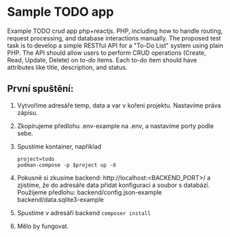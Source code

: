 Sample TODO app
===============

Example TODO crud app php+reactjs.
PHP, including how to handle routing, request processing, and database interactions manually.
The proposed test task is to develop a simple RESTful API for a "To-Do List" system using plain PHP. The API should allow users to perform
CRUD operations (Create, Read, Update, Delete) on to-do items. Each to-do item should have attributes like title, description, and status.


## První spuštění:

1. Vytvoříme adresáře temp, data a var v kořeni projektu. Nastavíme práva zápisu.
2. Zkopírujeme předlohu .env-example na .env, a nastavíme porty podle sebe.
3. Spustíme kontainer, například

	```
	project=todo
	podman-compose -p $project up -d
	```

4. Pokusně si zkusíme backend: http://localhost:<BACKEND_PORT>/ a zjistíme, že do adresáře data přidat konfiguraci a soubor s databází. Použijeme předlohu: backend/config.json-example backend/data.sqlite3-example
5. Spustíme v adresáři backend `composer install`
6. Mělo by fungovat.
